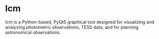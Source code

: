# lcm
lcm is a Python-based, PyQt5 graphical tool designed for visualizing and analyzing photometric observations, TESS data, and for planning astronomical observations.
